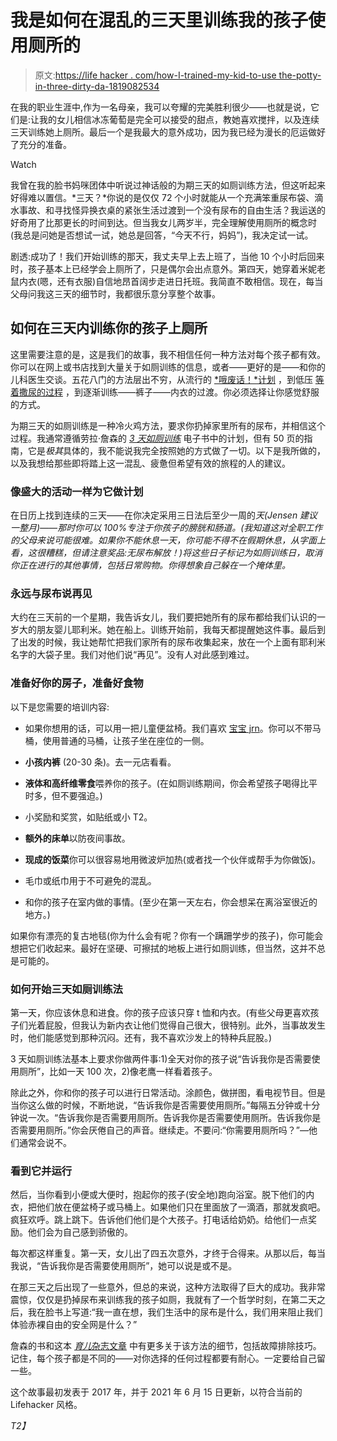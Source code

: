 # 我是如何在混乱的三天里训练我的孩子使用厕所的

> 原文:[https://life hacker . com/how-I-trained-my-kid-to-use the-potty-in-three-dirty-da-1819082534](https://lifehacker.com/how-i-trained-my-kid-to-use-the-potty-in-three-messy-da-1819082534)

在我的职业生涯中,作为一名母亲，我可以夸耀的完美胜利很少——也就是说，它们是:让我的女儿相信冰冻葡萄是完全可以接受的甜点，教她喜欢搅拌，以及连续三天训练她上厕所。最后一个是我最大的意外成功，因为我已经为漫长的厄运做好了充分的准备。

Watch

我曾在我的脸书妈咪团体中听说过神话般的为期三天的如厕训练方法，但这听起来好得难以置信。*三天？*你说的是仅仅 72 个小时就能从一个充满笨重尿布袋、滴水事故、和寻找怪异换衣桌的紧张生活过渡到一个没有尿布的自由生活？我运送的好奇用了比那更长的时间到达。但当我女儿两岁半，完全理解使用厕所的概念时(我总是问她是否想试一试，她总是回答，“今天不行，妈妈”)，我决定试一试。

剧透:成功了！我们开始训练的那天，我丈夫早上去上班了，当他 10 个小时后回来时，孩子基本上已经学会上厕所了，只是偶尔会出点意外。第四天，她穿着米妮老鼠内衣(嗯，还有衣服)自信地昂首阔步走进日托班。我简直不敢相信。现在，每当父母问我这三天的细节时，我都很乐意分享整个故事。

## 如何在三天内训练你的孩子上厕所

这里需要注意的是，这是我们的故事，我不相信任何一种方法对每个孩子都有效。你可以在网上或书店找到大量关于如厕训练的信息，或者——更好的是——和你的儿科医生交谈。五花八门的方法层出不穷，从流行的 [*哦废话！*计划](https://www.amazon.com/Oh-Crap-Potty-Training-Everything/dp/1501122983?asc_campaign=InlineText&asc_refurl=https://lifehacker.com/how-i-trained-my-kid-to-use-the-potty-in-three-messy-da-1819082534&asc_source=&tag=kinjalifehackerlink-20) ，到低压 [等着撒尿的过程](https://www.romper.com/p/what-is-the-wait-pee-method-the-potty-training-method-isnt-for-everyone-44927) ，到逐渐训练——裤子——内衣的过渡。你必须选择让你感觉舒服的方式。

为期三天的如厕训练是一种冷火鸡方法，要求你扔掉家里所有的尿布，并相信这个过程。我通常遵循劳拉·詹森的 [*3 天如厕训练*](https://www.amazon.com/Day-Potty-Training-Lora-Jensen-ebook/dp/B00IU8Y0AA?asc_campaign=InlineText&asc_refurl=https://lifehacker.com/how-i-trained-my-kid-to-use-the-potty-in-three-messy-da-1819082534&asc_source=&tag=kinjalifehackerlink-20) 电子书中的计划，但有 50 页的指南，它是*极其*具体的，我不能说我完全按照她的方式做了一切。以下是我所做的，以及我想给那些即将踏上这一混乱、疲惫但希望有效的旅程的人的建议。

### **像盛大的活动一样为它做计划**

在日历上找到连续的三天——在你决定采用三日法后至少一周的*天(Jensen 建议一整月)——那时你可以 100%专注于你孩子的膀胱和肠道。(我知道这对全职工作的父母来说可能很难。如果你不能休息一天，你可能不得不在假期休息，从字面上看，这很糟糕，但请注意奖品:无尿布解放！)将这些日子标记为如厕训练日，取消你正在进行的其他事情，包括日常购物。你得想象自己躲在一个掩体里。*

### **永远与尿布说再见**

大约在三天前的一个星期，我告诉女儿，我们要把她所有的尿布都给我们认识的一岁大的朋友婴儿耶利米。她在船上。训练开始前，我每天都提醒她这件事。最后到了出发的时候，我让她帮忙把我们家所有的尿布收集起来，放在一个上面有耶利米名字的大袋子里。我们对他们说“再见”。没有人对此感到难过。

### **准备好你的房子，准备好食物**

以下是您需要的培训内容:

*   如果你想用的话，可以用一把儿童便盆椅。我们喜欢 [宝宝 jrn](https://www.amazon.com/BabyBj%C3%B6rn-055115US-BABYBJORN-Potty-Chair/dp/B000056J7L?asc_campaign=InlineText&asc_refurl=https://lifehacker.com/how-i-trained-my-kid-to-use-the-potty-in-three-messy-da-1819082534&asc_source=&tag=kinjalifehackerlink-20&th=1)。你可以不带马桶，使用普通的马桶，让孩子坐在座位的一侧。

*   **小孩内裤** (20-30 条)。去一元店看看。
*   **液体和高纤维零食**喂养你的孩子。(在如厕训练期间，你会希望孩子喝得比平时多，但不要强迫。)
*   小奖励和奖赏，如贴纸或小 T2。

*   **额外的床单**以防夜间事故。
*   **现成的饭菜**你可以很容易地用微波炉加热(或者找一个伙伴或帮手为你做饭)。
*   毛巾或纸巾用于不可避免的混乱。
*   和你的孩子在室内做的事情。(至少在第一天左右，你会想呆在离浴室很近的地方。)

如果你有漂亮的复古地毯(你为什么会有呢？你有一个蹒跚学步的孩子)，你可能会想把它们收起来。最好在坚硬、可擦拭的地板上进行如厕训练，但当然，这并不总是可能的。

### **如何开始三天如厕训练法**

第一天，你应该休息和进食。你的孩子应该只穿 t 恤和内衣。(有些父母更喜欢孩子们光着屁股，但我认为新内衣让他们觉得自己很大，很特别。此外，当事故发生时，他们能感觉到那种沉闷。还有，我不喜欢沙发上的特种兵屁股。)

3 天如厕训练法基本上要求你做两件事:1)全天对你的孩子说“告诉我你是否需要使用厕所”，比如一天 100 次，2)像老鹰一样看着孩子。

除此之外，你和你的孩子可以进行日常活动。涂颜色，做拼图，看电视节目。但是当你这么做的时候，不断地说，“告诉我你是否需要使用厕所。”每隔五分钟或十分钟说一次。“告诉我你是否需要用厕所。告诉我你是否需要使用厕所。告诉我你是否需要用厕所。”你会厌倦自己的声音。继续走。不要问:“你需要用厕所吗？”—他们通常会说不。

### **看到它并运行**

然后，当你看到小便或大便时，抱起你的孩子(安全地)跑向浴室。脱下他们的内衣，把他们放在便盆椅子或马桶上。如果他们只在里面放了一滴酒，那就发疯吧。疯狂欢呼。跳上跳下。告诉他们他们是个大孩子。打电话给奶奶。给他们一点奖励。他们会为自己感到骄傲的。

每次都这样重复。第一天，女儿出了四五次意外，才终于合得来。从那以后，每当我说，“告诉我你是否需要使用厕所”，她可以说是或不是。

在那三天之后出现了一些意外，但总的来说，这种方法取得了巨大的成功。我非常震惊，仅仅是扔掉尿布来训练我的孩子如厕，我就有了一个哲学时刻，在第二天之后，我在脸书上写道:“我一直在想，我们生活中的尿布是什么，我们用来阻止我们体验赤裸自由的安全网是什么？”

詹森的书和这本 [*育儿*杂志文章](http://www.parenting.com/toddler/potty-training/how-3-day-potty-training-method-works) 中有更多关于该方法的细节，包括故障排除技巧。记住，每个孩子都是不同的——对你选择的任何过程都要有耐心。一定要给自己留一些。

这个故事最初发表于 2017 年，并于 2021 年 6 月 15 日更新，以符合当前的 Lifehacker 风格。

*T2】*